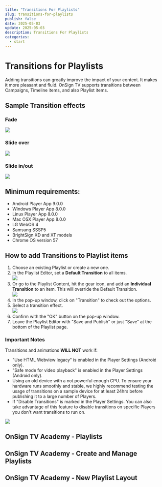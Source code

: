 ```yaml
---
title: "Transitions For Playlists"
slug: transitions-for-playlists
publish: false
date: 2025-05-03
update: 2025-05-03
description: Transitions For Playlists
categories:
  - start
---
```


Transitions for Playlists
=========================

Adding transitions can greatly improve the impact of your content. It makes it more pleasant and fluid. OnSign TV supports transitions between Campaigns, Timeline items, and also Playlist items.

Sample Transition effects
-------------------------

### Fade

![](https://static.helpjuice.com/helpjuice_production/uploads/upload/image/23821/direct/1731621204825/transitions-animations_1%20(1).gif)

### Slide over

![](https://static.helpjuice.com/helpjuice_production/uploads/upload/image/23821/direct/1731621221312/transitions-animations_2%20(1).gif)

### Slide in/out

![](https://static.helpjuice.com/helpjuice_production/uploads/upload/image/23821/direct/1731621235355/transitions-animations_3%20(1).gif)

Minimum requirements:
---------------------

* Android Player App 9.0.0
* Windows Player App 8.0.0
* Linux Player App 8.0.0
* Mac OSX Player App 8.0.0
* LG WebOS 4
* Samsung SSSP5
* BrightSign XD and XT models
* Chrome OS version 57

How to add Transitions to Playlist items
----------------------------------------

1. Choose an existing Playlist or create a new one.
2. In the Playlist Editor, set a **Default Transition** to all items.  
   ![](https://static.helpjuice.com/helpjuice_production/uploads/upload/image/23821/direct/1731621339708/transitions-animations-new0.png)
3. Or go to the Playlist Content, hit the gear icon, and add an **Individual Transition** to an item. This will override the Default Transition.  
   ![](https://static.helpjuice.com/helpjuice_production/uploads/upload/image/23821/direct/1731621357496/transitions-animations-new1.jpg)
4. In the pop-up window, click on "Transition" to check out the options.
5. Select a transition effect.  
   ![](https://static.helpjuice.com/helpjuice_production/uploads/upload/image/23821/direct/1731621389428/transitions-animations-new2.jpg)
6. Confirm with the "OK" button on the pop-up window.
7. Leave the Playlist Editor with "Save and Publish" or just "Save" at the bottom of the Playlist page.

### Important Notes

Transitions and animations **WILL NOT** work if:

* "Use HTML Webview legacy" is enabled in the Player Settings (Android only).
* "Safe mode for video playback" is enabled in the Player Settings (Android only).
* Using an old device with a not powerful enough CPU. To ensure your hardware runs smoothly and stable, we highly recommend testing the usage of transitions on a sample device for at least 24hrs before publishing it to a large number of Players.
* If "Disable Transitions" is marked in the Player Settings. You can also take advantage of this feature to disable transitions on specific Players you don't want transitions to run on.

![](https://static.helpjuice.com/helpjuice_production/uploads/upload/image/23821/direct/1731621459138/transitions-animations_10%20(1).jpg)

OnSign TV Academy - Playlists
-----------------------------

OnSign TV Academy - Create and Manage Playlists
-----------------------------------------------

OnSign TV Academy - New Playlist Layout
---------------------------------------
